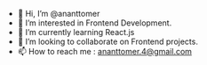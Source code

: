 - 👋 Hi, I’m @ananttomer
- 👀 I’m interested in Frontend Development.
- 🌱 I’m currently learning React.js
- 💞️ I’m looking to collaborate on Frontend projects.
- 📫 How to reach me : ananttomer.4@gmail.com

